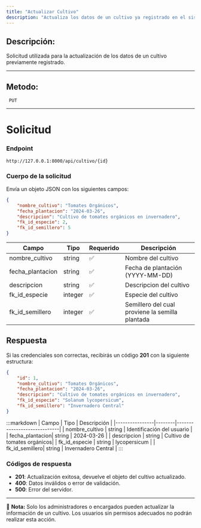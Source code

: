 ```yaml
---
title: "Actualizar Cultivo"
description: "Actualiza los datos de un cultivo ya registrado en el sistema."
---
```


## Descripción:

Solicitud utilizada para la actualización de los datos de un cultivo previamente registrado.

---

## Metodo:
```
 PUT
```
---


# **Solicitud**

### **Endpoint**
```
http://127.0.0.1:8000/api/cultivo/{id}
```
### **Cuerpo de la solicitud**
Envía un objeto JSON con los siguientes campos:

```json
{
    "nombre_cultivo": "Tomates Orgánicos",
    "fecha_plantacion": "2024-03-26",
    "descripcion": "Cultivo de tomates orgánicos en invernadero",
    "fk_id_especie": 2,
    "fk_id_semillero": 5
}
```

| Campo           | Tipo   | Requerido | Descripción                |
|----------------|--------|-----------|-----------------------------|
| nombre_cultivo  | string | ✅       | Nombre del cultivo  |
| fecha_plantacion| string | ✅       | Fecha de plantación (YYYY-MM-DD)|
| descripcion     | string | ✅       | Descripcion del cultivo|
| fk_id_especie   | integer| ✅       | Especie del cultivo |
| fk_id_semillero | integer| ✅       | Semillero del cual proviene la semilla plantada     |


## **Respuesta**

Si las credenciales son correctas, recibirás un código **201** con la siguiente estructura:

```json
{
    "id": 1,
    "nombre_cultivo": "Tomates Orgánicos",
    "fecha_plantacion": "2024-03-26",
    "descripcion": "Cultivo de tomates orgánicos en invernadero",
    "fk_id_especie": "Solanum lycopersicum",
    "fk_id_semillero": "Invernadero Central"
}
```

:::markdown
| Campo           | Tipo   | Descripción                |
|----------------|--------|-----------------------------|
| nombre_cultivo | string | Identificación del usuario  |
| fecha_plantacion| string | 2024-03-26     |
| descripcion    | string | Cultivo de tomates orgánicos|
| fk_id_especie  | string | lycopersicum   |
| fk_id_semillero| string | Invernadero Central   |
:::


### **Códigos de respuesta**
- **201**: Actualización exitosa, devuelve el objeto del cultivo actualizado.
- **400**: Datos inválidos o error de validación.
- **500**: Error del servidor.

---

📄 **Nota:** Solo los administradores o encargados pueden actualizar la información de un cultivo. Los usuarios sin permisos adecuados no podrán realizar esta acción.
